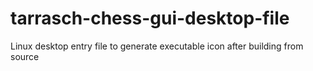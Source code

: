 # tarrasch-chess-gui-desktop-file
Linux desktop entry file to generate executable icon after building from source 
